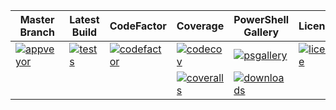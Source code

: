 <!---
| Master Branch            | Coveralls                 | CodeFactor               |  PowerShell Gallery       | Downloads                  | Latest Build            | CodeCov                     |
|--------------------------|---------------------------|--------------------------|---------------------------|----------------------------|-------------------------|-----------------------------|
|[![appveyor][]][av-site]  | [![coveralls][]][cv-site] |[![codefactor][]][cf-site]| [![psgallery][]][ps-site] |[![downloads][]][ps-site]   |[![tests][]][tests-site] |[![codecov][]][codecov-link] |


| Master Branch            | CodeFactor                | Coverage                    |  PowerShell Gallery       | Downloads                  | Latest Build            |
|--------------------------|---------------------------|-----------------------------|---------------------------|----------------------------|-------------------------|
|[![appveyor][]][av-site]  | [![codefactor][]][cf-site]| [![codecov][]][codecov-link]| [![psgallery][]][ps-site] |[![downloads][]][ps-site]   |[![tests][]][tests-site] |
|                          |                           | [![coveralls][]][cv-site]   |                           |                            |                         |


| Master Branch            | CodeFactor                | Coverage                    |  PowerShell Gallery       | Latest Build            |
|--------------------------|---------------------------|-----------------------------|---------------------------|-------------------------|
|[![appveyor][]][av-site]  | [![codefactor][]][cf-site]| [![codecov][]][codecov-link]| [![psgallery][]][ps-site] |[![tests][]][tests-site] |
|                          |                           | [![coveralls][]][cv-site]   | [![downloads][]][ps-site] |                         |
-->

| Master Branch            | Latest Build            | CodeFactor                | Coverage                    |  PowerShell Gallery       |  License                   |
|--------------------------|-------------------------|---------------------------|-----------------------------|---------------------------|----------------------------|
|[![appveyor][]][av-site]  |[![tests][]][tests-site] | [![codefactor][]][cf-site]| [![codecov][]][codecov-link]| [![psgallery][]][ps-site] |[![license][]][license-link]|
|                          |                         |                           | [![coveralls][]][cv-site]   | [![downloads][]][ps-site] |                            |

[appveyor]:https://ci.appveyor.com/api/projects/status/y6ad0firmgxok216?svg=true
[av-site]:https://ci.appveyor.com/project/pspete/doubledeploy/branch/master
[coveralls]:https://coveralls.io/repos/github/pspete/DoubleDeploy/badge.svg?branch=master
[cv-site]:https://coveralls.io/github/pspete/DoubleDeploy?branch=master
[psgallery]:https://img.shields.io/powershellgallery/v/DoubleDeploy.svg
[ps-site]:https://www.powershellgallery.com/packages/DoubleDeploy
[tests]:https://img.shields.io/appveyor/tests/pspete/doubledeploy.svg
[tests-site]:https://ci.appveyor.com/project/pspete/doubledeploy
[downloads]:https://img.shields.io/powershellgallery/dt/doubledeploy.svg?color=blue
[cf-site]:https://www.codefactor.io/repository/github/pspete/doubledeploy
[codefactor]:https://www.codefactor.io/repository/github/pspete/doubledeploy/badge
[codecov]:https://codecov.io/gh/pspete/DoubleDeploy/branch/master/graph/badge.svg
[codecov-link]:https://codecov.io/gh/pspete/DoubleDeploy
[license]:https://img.shields.io/github/license/pspete/doubledeploy.svg
[license-link]:https://github.com/pspete/DoubleDeploy/blob/master/LICENSE.md